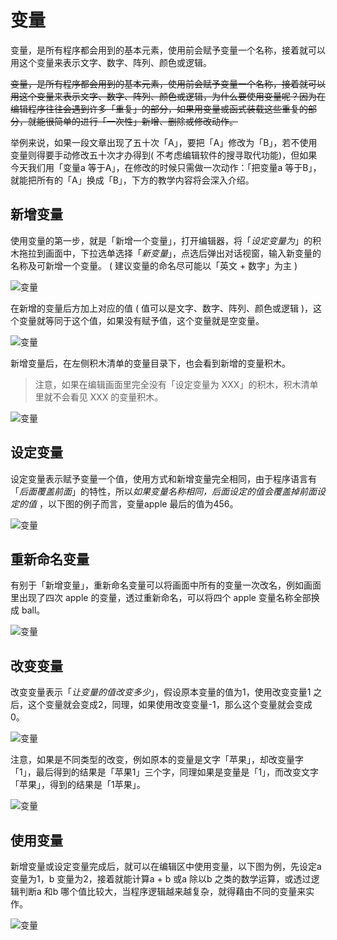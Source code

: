 # 变量

变量，是所有程序都会用到的基本元素，使用前会赋予变量一个名称，接着就可以用这个变量来表示文字、数字、阵列、颜色或逻辑。

~~变量，是所有程序都会用到的基本元素，使用前会赋予变量一个名称，接着就可以用这个变量来表示文字、数字、阵列、颜色或逻辑，为什么要使用变量呢？因为在编辑程序往往会遇到许多「重复」的部分，如果用变量或函式装载这些重复的部分，就能很简单的进行「一次性」新增、删除或修改动作。~~

举例来说，如果一段文章出现了五十次「A」，要把「A」修改为「B」，若不使用变量则得要手动修改五十次才办得到( 不考虑编辑软件的搜寻取代功能)，但如果今天我们用「变量a 等于A」，在修改的时候只需做一次动作：「把变量a 等于B」，就能把所有的「A」换成「B」，下方的教学内容将会深入介绍。

## 新增变量

使用变量的第一步，就是「新增一个变量」，打开编辑器，将「*设定变量为*」的积木拖拉到画面中，下拉选单选择「*新变量*」，点选后弹出对话视窗，输入新变量的名称及可新增一个变量。 ( 建议变量的命名尽可能以「英文 + 数字」为主 )

![变量](../images/zh-tw/docs/webbit/basic/variables-01.jpg)

在新增的变量后方加上对应的值 ( 值可以是文字、数字、阵列、颜色或逻辑 )，这个变量就等同于这个值，如果没有赋予值，这个变量就是空变量。

![变量](../images/zh-tw/docs/webbit/basic/variables-03.jpg)

新增变量后，在左侧积木清单的变量目录下，也会看到新增的变量积木。

> 注意，如果在编辑画面里完全没有「设定变量为 XXX」的积木，积木清单里就不会看见 XXX 的变量积木。

![变量](../images/zh-tw/docs/webbit/basic/variables-02.jpg)

## 设定变量

设定变量表示赋予变量一个值，使用方式和新增变量完全相同，由于程序语言有「*后面覆盖前面*」的特性，所以*如果变量名称相同，后面设定的值会覆盖掉前面设定的值* ，以下图的例子而言，变量apple 最后的值为456。

![变量](../images/zh-tw/docs/webbit/basic/variables-04.jpg)

## 重新命名变量

有别于「新增变量」，重新命名变量可以将画面中所有的变量一次改名，例如画面里出现了四次 apple 的变量，透过重新命名，可以将四个 apple 变量名称全部换成 ball。

![变量](../images/zh-tw/docs/webbit/basic/variables-05.gif)

## 改变变量

改变变量表示「*让变量的值改变多少*」，假设原本变量的值为1，使用改变变量1 之后，这个变量就会变成2，同理，如果使用改变变量-1，那么这个变量就会变成0。

![变量](../images/zh-tw/docs/webbit/basic/variables-06.jpg)

注意，如果是不同类型的改变，例如原本的变量是文字「苹果」，却改变量字「1」，最后得到的结果是「苹果1」三个字，同理如果是变量是「1」，而改变文字「苹果」，得到的结果是「1苹果」。

![变量](../images/zh-tw/docs/webbit/basic/variables-07.jpg)

## 使用变量

新增变量或设定变量完成后，就可以在编辑区中使用变量，以下图为例，先设定a 变量为1，b 变量为2，接着就能计算a + b 或a 除以b 之类的数学运算，或透过逻辑判断a 和b 哪个值比较大，当程序逻辑越来越复杂，就得藉由不同的变量来实作。

![变量](../images/zh-tw/docs/webbit/basic/variables-08.jpg)
